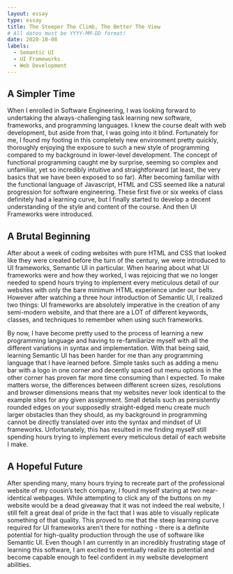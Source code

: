```yaml
---
layout: essay
type: essay
title: The Steeper The Climb, The Better The View
# All dates must be YYYY-MM-DD format!
date: 2020-10-08
labels:
  - Semantic UI
  - UI Frameworks
  - Web Development
---
```


## A Simpler Time
When I enrolled in Software Engineering, I was looking forward to undertaking the always-challenging task learning new software, frameworks, and programming languages.  I knew the course dealt with web development, but aside from that, I was going into it blind.  Fortunately for me, I found my footing in this completely new environment pretty quickly, thoroughly enjoying the exposure to such a new style of programming compared to my background in lower-level development.  The concept of functional programming caught me by surprise, seeming so complex and unfamiliar, yet so incredibly intuitive and straightforward (at least, the very basics that we have been exposed to so far).  After becoming familiar with the functional language of Javascript, HTML and CSS seemed like a natural progression for software engineering.  These first five or six weeks of class definitely had a learning curve, but I finally started to develop a decent understanding of the style and content of the course.  And then UI Frameworks were introduced.

## A Brutal Beginning
After about a week of coding websites with pure HTML and CSS that looked like they were created before the turn of the century, we were introduced to UI frameworks, Semantic UI in particular.  When hearing about what UI frameworks were and how they worked, I was rejoicing that we no longer needed to spend hours trying to implement every meticulous detail of our websites with only the bare minimum HTML experience under our belts.  However after watching a three hour introduction of Semantic UI, I realized two things: UI frameworks are absolutely imperative in the creation of any semi-modern website, and that there are a LOT of different keywords, classes, and techniques to remember when using such frameworks.  

By now, I have become pretty used to the process of learning a new programming language and having to re-familiarize myself with all the different variations in syntax and implementation.  With that being said, learning Semantic UI has been harder for me than any programming language that I have learned before.  Simple tasks such as adding a menu bar with a logo in one corner and decently spaced out menu options in the other corner has proven far more time consuming than I expected.  To make matters worse, the differences between different screen sizes, resolutions and browser dimensions means that my websites never look identical to the example sites for any given assignment.  Small details such as persistently rounded edges on your supposedly straight-edged menu create much larger obstacles than they should, as my background in programming cannot be directly translated over into the syntax and mindset of UI frameworks.  Unfortunately, this has resulted in me finding myself still spending hours trying to implement every meticulous detail of each website I make.  

## A Hopeful Future
After spending many, many hours trying to recreate part of the professional website of my cousin’s tech company, I found myself staring at two near-identical webpages.  While attempting to click any of the buttons on my website would be a dead giveaway that it was not indeed the real website, I still felt a great deal of pride in the fact that I was able to visually replicate something of that quality.  This proved to me that the steep learning curve required for UI frameworks aren’t there for nothing - there is a definite potential for high-quality production through the use of software like Semantic UI.  Even though I am currently in an incredibly frustrating stage of learning this software, I am excited to eventually realize its potential and become capable enough to feel confident in my website development abilities.  
